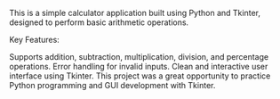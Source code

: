 This is a simple calculator application built using Python and Tkinter, designed to perform basic arithmetic operations.

Key Features:

Supports addition, subtraction, multiplication, division, and percentage operations.
Error handling for invalid inputs.
Clean and interactive user interface using Tkinter.
This project was a great opportunity to practice Python programming and GUI development with Tkinter.
